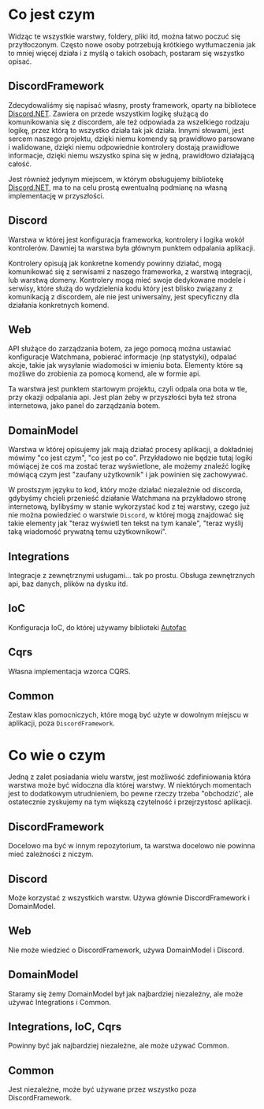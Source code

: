 # Co jest czym

Widząc te wszystkie warstwy, foldery, pliki itd, można łatwo poczuć się przytłoczonym. Często nowe osoby potrzebują krótkiego wytłumaczenia jak to mniej więcej działa i z myślą o takich osobach, postaram się wszystko opisać.

## DiscordFramework

Zdecydowaliśmy się napisać własny, prosty framework, oparty na bibliotece [Discord.NET](https://github.com/discord-net/Discord.Net). Zawiera on przede wszystkim logikę służącą do komunikowania się z discordem, ale też odpowiada za wszelkiego rodzaju logikę, przez którą to wszystko działa tak jak działa. Innymi słowami, jest sercem naszego projektu, dzięki niemu komendy są prawidłowo parsowane i walidowane, dzięki niemu odpowiednie kontrolery dostają prawidłowe informacje, dzięki niemu wszystko spina się w jedną, prawidłowo działającą całość.

Jest również jedynym miejscem, w którym obsługujemy bibliotekę [Discord.NET](https://github.com/discord-net/Discord.Net), ma to na celu prostą ewentualną podmianę na własną implementację w przyszłości.

## Discord

Warstwa w której jest konfiguracja frameworka, kontrolery i logika wokół kontrolerów. Dawniej ta warstwa była głównym punktem odpalania aplikacji.

Kontrolery opisują jak konkretne komendy powinny działać, mogą komunikować się z serwisami z naszego frameworka, z warstwą integracji, lub warstwą domeny. Kontrolery mogą mieć swoje dedykowane modele i serwisy, które służą do wydzielenia kodu który jest blisko związany z komunikacją z discordem, ale nie jest uniwersalny, jest specyficzny dla działania konkretnych komend.

## Web

API służące do zarządzania botem, za jego pomocą można ustawiać konfiguracje Watchmana, pobierać informacje (np statystyki), odpalać akcje, takie jak wysyłanie wiadomości w imieniu bota. Elementy które są możliwe do zrobienia za pomocą komend, ale w formie api.

Ta warstwa jest punktem startowym projektu, czyli odpala ona bota w tle, przy okazji odpalania api. Jest plan żeby w przyszłości była też strona internetowa, jako panel do zarządzania botem.

## DomainModel

Warstwa w której opisujemy jak mają działać procesy aplikacji, a dokładniej mówimy "co jest czym", "co jest po co". Przykładowo nie będzie tutaj logiki mówiącej że coś ma zostać teraz wyświetlone, ale możemy znaleźć logikę mówiącą czym jest "zaufany użytkownik" i jak powinien się zachowywać.

W prostszym języku to kod, który może działać niezależnie od discorda, gdybyśmy chcieli przenieść działanie Watchmana na przykładowo stronę internetową, bylibyśmy w stanie wykorzystać kod z tej warstwy, czego już nie można powiedzieć o warstwie `Discord`, w której mogą znajdować się takie elementy jak "teraz wyświetl ten tekst na tym kanale", "teraz wyślij taką wiadomość prywatną temu użytkownikowi".

## Integrations

Integracje z zewnętrznymi usługami... tak po prostu. Obsługa zewnętrznych api, baz danych, plików na dysku itd.

## IoC

Konfiguracja IoC, do której używamy biblioteki [Autofac](https://autofac.org/)

## Cqrs

Własna implementacja wzorca CQRS.

## Common

Zestaw klas pomocniczych, które mogą być użyte w dowolnym miejscu w aplikacji, poza `DiscordFramework`.

# Co wie o czym

Jedną z zalet posiadania wielu warstw, jest możliwość zdefiniowania która warstwa może być widoczna dla której warstwy. W niektórych momentach jest to dodatkowym utrudnieniem, bo pewne rzeczy trzeba "obchodzić', ale ostatecznie zyskujemy na tym większą czytelność i przejrzystosć aplikacji.

## DiscordFramework

Docelowo ma być w innym repozytorium, ta warstwa docelowo nie powinna mieć zależności z niczym.

## Discord

Może korzystać z wszystkich warstw. Używa głównie DiscordFramework i DomainModel.

## Web

Nie może wiedzieć o DiscordFramework, używa DomainModel i Discord.

## DomainModel

Staramy się żemy DomainModel był jak najbardziej niezależny, ale może używać Integrations i Common.

## Integrations, IoC, Cqrs

Powinny być jak najbardziej niezależne, ale może używać Common.

## Common

Jest niezależne, może być używane przez wszystko poza DiscordFramework.
